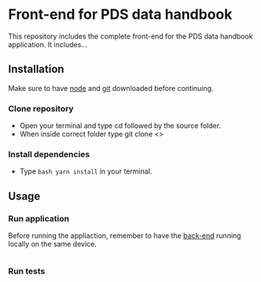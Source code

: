 # Front-end for PDS data handbook

This repository includes the complete front-end for the PDS data handbook application. It includes...

## Installation

Make sure to have [node](https://nodejs.org/en/download/) and [git](https://git-scm.com/downloads) downloaded before continuing. 

### Clone repository

- Open your terminal and type cd followed by the source folder. 
- When inside correct folder type git clone <<repository>>


### Install dependencies

- Type  ```bash yarn install``` in your terminal.


## Usage

### Run application

Before running the appliaction, remember to have the [back-end](https://github.com/SINTEF/pds_hb_be/edit/dev/README.md) running locally on the same device. 

```yarn start
```

### Run tests

```yarn test
```

